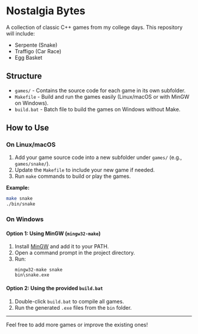 # Nostalgia Bytes

A collection of classic C++ games from my college days. This repository will include:

- Serpente (Snake)
- Traffigo (Car Race)
- Egg Basket

## Structure

- `games/` - Contains the source code for each game in its own subfolder.
- `Makefile` - Build and run the games easily (Linux/macOS or with MinGW on Windows).
- `build.bat` - Batch file to build the games on Windows without Make.

## How to Use

### On Linux/macOS

1. Add your game source code into a new subfolder under `games/` (e.g., `games/snake/`).
2. Update the `Makefile` to include your new game if needed.
3. Run `make` commands to build or play the games.

**Example:**
```bash
make snake
./bin/snake
```

### On Windows

#### Option 1: Using MinGW (`mingw32-make`)
1. Install [MinGW](http://www.mingw.org/) and add it to your PATH.
2. Open a command prompt in the project directory.
3. Run:
   ```
   mingw32-make snake
   bin\snake.exe
   ```

#### Option 2: Using the provided `build.bat`
1. Double-click `build.bat` to compile all games.
2. Run the generated `.exe` files from the `bin` folder.

---

Feel free to add more games or improve the existing ones!
